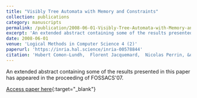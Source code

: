 ```yaml
---
title: "Visibly Tree Automata with Memory and Constraints"
collection: publications
category: manuscripts
permalink: /publication/2008-06-01-Visibly-Tree-Automata-with-Memory-and-Constraints
excerpt: 'An extended abstract containing some of the results presented in this paper has appeared in the proceeding of FOSSACS&apos;07.'
date: 2008-06-01
venue: 'Logical Methods in Computer Science 4 (2)'
paperurl: 'https://inria.hal.science/inria-00578844'
citation: 'Hubert Comon-Lundh,  Florent Jacquemard,  Nicolas Perrin, &quot;Visibly Tree Automata with Memory and Constraints&quot; Logical Methods in Computer Science 4 (2), 2008.'
---
```

An extended abstract containing some of the results presented in this paper has appeared in the proceeding of FOSSACS&apos;07.

[Access paper here](https://dx.doi.org/10.2168/LMCS-4(2:8)2008){:target="_blank"}
